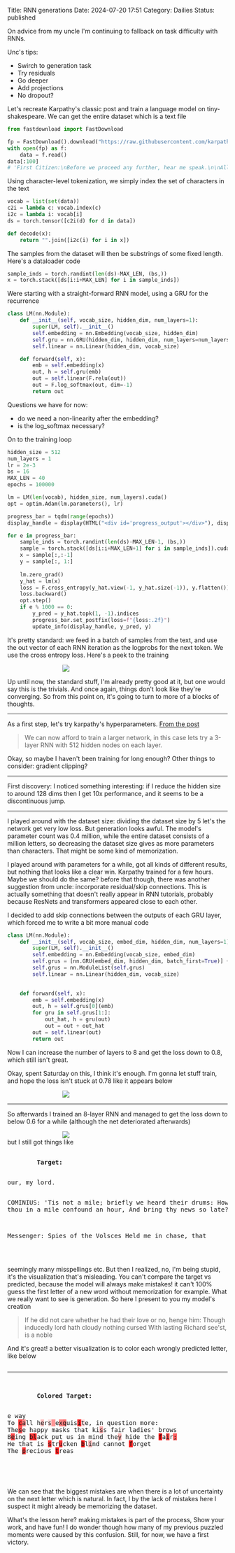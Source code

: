 Title: RNN generations
Date: 2024-07-20 17:51
Category: Dailies
Status: published

On advice from my uncle I'm continuing to fallback on task difficulty with RNNs.

Unc's tips:
- Swirch to generation task
- Try residuals
- Go deeper
- Add projections 
- No dropout?

Let's recreate Karpathy's classic post and train a language model on tiny-shakespeare. We can get the entire dataset which is a text file
```python
from fastdownload import FastDownload

fp = FastDownload().download("https://raw.githubusercontent.com/karpathy/char-rnn/master/data/tinyshakespeare/input.txt")
with open(fp) as f:
    data = f.read()
data[:100]
# 'First Citizen:\nBefore we proceed any further, hear me speak.\n\nAll:\nSpeak, speak.\n\nFirst Citizen:\nYou'
```

Using character-level tokenization, we simply index the set of characters in the text
```python
vocab = list(set(data))
c2i = lambda c: vocab.index(c)
i2c = lambda i: vocab[i]
ds = torch.tensor([c2i(d) for d in data])

def decode(x):
    return "".join([i2c(i) for i in x])
```

The samples from the dataset will then be substrings of some fixed length. Here's a dataloader code
```python
sample_inds = torch.randint(len(ds)-MAX_LEN, (bs,))
x = torch.stack([ds[i:i+MAX_LEN] for i in sample_inds])
```

Were starting with a straight-forward RNN model, using a GRU for the recurrence
```python
class LM(nn.Module):
    def __init__(self, vocab_size, hidden_dim, num_layers=1):
        super(LM, self).__init__()
        self.embedding = nn.Embedding(vocab_size, hidden_dim)
        self.gru = nn.GRU(hidden_dim, hidden_dim, num_layers=num_layers, batch_first=True)
        self.linear = nn.Linear(hidden_dim, vocab_size)

    def forward(self, x):
        emb = self.embedding(x)
        out, h = self.gru(emb)
        out = self.linear(F.relu(out))
        out = F.log_softmax(out, dim=-1)
        return out
```
Questions we have for now:
- do we need a non-linearity after the embedding?
- is the log_softmax necessary? 

On to the training loop
```python
hidden_size = 512
num_layers = 1
lr = 2e-3
bs = 16
MAX_LEN = 40
epochs = 100000

lm = LM(len(vocab), hidden_size, num_layers).cuda()
opt = optim.Adam(lm.parameters(), lr)

progress_bar = tqdm(range(epochs)) 
display_handle = display(HTML("<div id='progress_output'></div>"), display_id=True)

for e in progress_bar:
    sample_inds = torch.randint(len(ds)-MAX_LEN-1, (bs,))
    sample = torch.stack([ds[i:i+MAX_LEN+1] for i in sample_inds]).cuda()
    x = sample[:,:-1]
    y = sample[:, 1:]
    
    lm.zero_grad()
    y_hat = lm(x)
    loss = F.cross_entropy(y_hat.view(-1, y_hat.size(-1)), y.flatten())
    loss.backward()
    opt.step()
    if e % 1000 == 0:
        y_pred = y_hat.topk(1, -1).indices
        progress_bar.set_postfix(loss=f"{loss:.2f}")
        update_info(display_handle, y_pred, y)
```
It's pretty standard: we feed in a batch of samples from the text, and use the out vector of each RNN iteration as the logprobs for the next token. We use the cross entropy loss. Here's a peek to the training
<p style="width:50%; margin:auto">
  <img src="{static}images/rnn_gen_loss.png" />
</p>
<!--![[rnn_gen_loss.png]]-->

Up until now, the standard stuff, I'm already pretty good at it, but one would say this is the trivials. And once again, things don't look like they're converging. So from this point on, it's going to turn to more of a blocks of thoughts.

<hr>

As a first step, let's try karpathy's hyperparameters. [From the post](https://karpathy.github.io/2015/05/21/rnn-effectiveness/#:~:text=We%20can%20now%20afford%20to%20train%20a%20larger%20network%2C%20in%20this%20case%20lets%20try%20a%203%2Dlayer%20RNN%20with%20512%20hidden%20nodes%20on%20each%20layer.%20After%20we%20train%20the%20network%20for%20a%20few%20hours%20we%20obtain%20samples%20such%20as%3A)
> We can now afford to train a larger network, in this case lets try a 3-layer RNN with 512 hidden nodes on each layer.
	
Okay, so maybe I haven't been training for long enough?  Other things to consider: gradient clipping?

<hr>

First discovery: I noticed something interesting: if I reduce the hidden size to around 128 dims then I get 10x performance, and it seems to be a discontinuous jump.

<hr>

I played around with the dataset size: dividing the dataset size by 5 let's the network get very low loss. But generation looks awful. The model's parameter count was 0.4 million, while the entire dataset consists of a million letters, so decreasing the dataset size gives as more parameters than characters. That might be some kind of memorization.

I played around with parameters for a while, got all kinds of different results, but nothing that looks like a clear win. Karpathy trained for a few hours. Maybe we should do the same? before that though, there was another suggestion from uncle: incorporate residual/skip connections. This is actually something that doesn't really appear in RNN tutorials, probably because ResNets and transformers appeared close to each other. 

I decided to add skip connections between the outputs of each GRU layer, which forced me to write a bit more manual code

```python
class LM(nn.Module):
    def __init__(self, vocab_size, embed_dim, hidden_dim, num_layers=1):
        super(LM, self).__init__()
        self.embedding = nn.Embedding(vocab_size, embed_dim)
        self.grus = [nn.GRU(embed_dim, hidden_dim, batch_first=True)] + [nn.GRU(hidden_dim, hidden_dim, batch_first=True) for i in range(1, num_layers)]
        self.grus = nn.ModuleList(self.grus)
        self.linear = nn.Linear(hidden_dim, vocab_size)

    
    def forward(self, x):
        emb = self.embedding(x)
        out, h = self.grus[0](emb)
        for gru in self.grus[1:]:
            out_hat, h = gru(out)
            out = out + out_hat
        out = self.linear(out)
        return out
```

Now I can increase the number of layers to 8 and get the loss down to 0.8, which still isn't great.

Okay, spent Saturday on this, I think it's enough. I'm gonna let stuff train, and hope the loss isn't stuck at 0.78 like it appears below

<p style="width:50%; margin:auto">
  <img src="{static}images/rnn_loss.png" />
</p>
<!--![[rnn_loss.png]]-->

<hr>

So afterwards I trained an 8-layer RNN and managed to get the loss down to below 0.6 for a while (although the net deteriorated afterwards)
<p style="width:50%; margin:auto">
  <img src="{static}images/rnn_loss2.png" />
</p>
<!--![[rnn_loss2.png]]-->
but I still got things like
<pre>
<div style="display: flex;">
    <div style="flex: 1; padding-right: 10px;">
        <strong>Target:</strong>
        <p>our, my lord.

COMINIUS:
'Tis not a mile; briefly we heard their drums:
How couldst thou in a mile confound an hour,
And bring thy news so late?

Messenger:
Spies of the Volsces
Held me in chase, that</p>
    </div>
    <div style="flex: 1; padding-left: 10px;">
        <strong>Predicted:</strong>
        <p>au   my lord.

CORINIUS:
HTis not a pile- buiefly mi haard the r heym::
Haw fauldst thou sn m mill aoafound an hour,
Ynd bling thy news wo late?

Messenger:
Spies of the Volsces
Hald me in chase, that</p>
    </div>
</div>
</pre>
seemingly many misspellings etc. But then I realized, no, I'm being stupid, it's the visualization that's misleading. You can't compare the target vs predicted, because the model will always make mistakes! it can't 100% guess the first letter of a new word without memorization for example. What we really want to see is generation. So here I present to you my model's creation

> If he did not care whether he had their love or no, henge him:
> Though inducedly lord hath cloudy nothing cursed
> With lasting Richard see'st, is a noble

And it's great! a better visualization is to color each wrongly predicted letter, like below

<pre><hr>
<div style="display: flex; flex-direction: column;">
    <div style="flex: 1; padding-right: 10px;">
        <strong>Colored Target:</strong>
        <p>e way<span style="background-color: rgba(255, 0, 0, 0.8080017603933811)">
</span>To <span style="background-color: rgba(255, 0, 0, 0.7611069642007351)">c</span><span style="background-color: rgba(255, 0, 0, 0.44487322866916656)">a</span>ll h<span style="background-color: rgba(255, 0, 0, 0.2429172247648239)">e</span>r<span style="background-color: rgba(255, 0, 0, 0.12379290349781513)">s</span><span style="background-color: rgba(255, 0, 0, 0.40236301720142365)"> </span>e<span style="background-color: rgba(255, 0, 0, 0.48491030000150204)">x</span><span style="background-color: rgba(255, 0, 0, 0.5533246099948883)">q</span>uis<span style="background-color: rgba(255, 0, 0, 0.8359964936971664)">i</span><span style="background-color: rgba(255, 0, 0, 0.13271648064255714)">t</span>e, in question more:
The<span style="background-color: rgba(255, 0, 0, 0.6615011841058731)">s</span>e happy masks that ki<span style="background-color: rgba(255, 0, 0, 0.311726450920105)">s</span>s fair ladies' brows
B<span style="background-color: rgba(255, 0, 0, 0.7029342502355576)">e</span>ing <span style="background-color: rgba(255, 0, 0, 0.7771769464015961)">b</span><span style="background-color: rgba(255, 0, 0, 0.8608919084072113)">l</span>ack put us in mind<span style="background-color: rgba(255, 0, 0, 0.01918923668563366)"> </span>the<span style="background-color: rgba(255, 0, 0, 0.2754880413413048)">y</span> hide the <span style="background-color: rgba(255, 0, 0, 0.949237123131752)">f</span>a<span style="background-color: rgba(255, 0, 0, 0.7102702558040619)">i</span>r<span style="background-color: rgba(255, 0, 0, 0.6184905171394348)">;</span>
He that is <span style="background-color: rgba(255, 0, 0, 0.769390907138586)">s</span>tr<span style="background-color: rgba(255, 0, 0, 0.7905977666378021)">u</span>cken <span style="background-color: rgba(255, 0, 0, 0.9159816205501556)">b</span>l<span style="background-color: rgba(255, 0, 0, 0.2735106647014618)">i</span>nd cannot <span style="background-color: rgba(255, 0, 0, 0.8729353547096252)">f</span>orget
The <span style="background-color: rgba(255, 0, 0, 0.7710949033498764)">p</span>recious <span style="background-color: rgba(255, 0, 0, 0.8862327337265015)">t</span>reas</p>
    </div>
</div>
</pre>

We can see that the biggest mistakes are when there is a lot of uncertainty on the next letter which is natural. In fact, I by the lack of mistakes here I suspect it might already be memorizing the dataset.

What's the lesson here? making mistakes is part of the process, Show your work, and have fun! I do wonder though how many of my previous puzzled moments were caused by this confusion. Still, for now, we have a first victory.